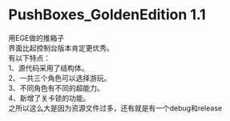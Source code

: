 # PushBoxes_GoldenEdition 1.1
用EGE做的推箱子  
界面比起控制台版本肯定更优秀。  
有以下特点：  
1、源代码采用了结构体。  
2、一共三个角色可以选择游玩。  
3、不同角色有不同的超能力。  
4、新增了关卡锁的功能。  
之所以这么大是因为资源文件过多，还有就是有一个debug和release  
